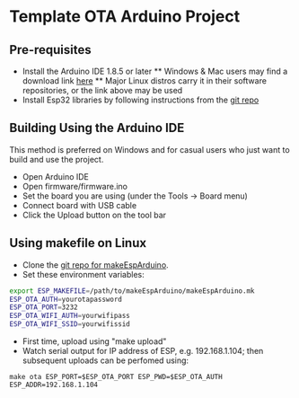 # Template OTA Arduino Project

## Pre-requisites

* Install the Arduino IDE 1.8.5 or later
** Windows & Mac users may find a download link [here](https://www.arduino.cc/en/Main/Software)
** Major Linux distros carry it in their software repositories, or the link above may be used
* Install Esp32 libraries by following instructions from the [git repo](https://github.com/espressif/arduino-esp32)

## Building Using the Arduino IDE

This method is preferred on Windows and for casual users who just want to build and use the project.

* Open Arduino IDE 
* Open firmware/firmware.ino
* Set the board you are using (under the Tools -> Board menu)
* Connect board with USB cable 
* Click the Upload button on the tool bar

## Using makefile on Linux

* Clone the [git repo for makeEspArduino](https://github.com/plerup/makeEspArduino.git).
* Set these environment variables:
```bash
export ESP_MAKEFILE=/path/to/makeEspArduino/makeEspArduino.mk
ESP_OTA_AUTH=yourotapassword
ESP_OTA_PORT=3232
ESP_OTA_WIFI_AUTH=yourwifipass
ESP_OTA_WIFI_SSID=yourwifissid
```
* First time, upload using "make upload"
* Watch serial output for IP address of ESP, e.g. 192.168.1.104; then subsequent uploads can be perfomed using:
```
make ota ESP_PORT=$ESP_OTA_PORT ESP_PWD=$ESP_OTA_AUTH ESP_ADDR=192.168.1.104
```

